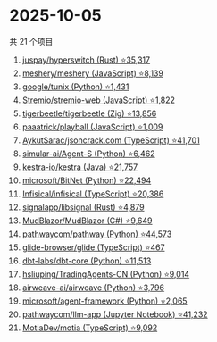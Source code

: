 # 2025-10-05

共 21 个项目

<!-- BEGIN GITHUB -->
<!-- 最后更新时间 2025-10-05 01:06:56 +0800 -->
1. [juspay/hyperswitch (Rust) ⭐35,317](https://github.com/juspay/hyperswitch)
1. [meshery/meshery (JavaScript) ⭐8,139](https://github.com/meshery/meshery)
1. [google/tunix (Python) ⭐1,431](https://github.com/google/tunix)
1. [Stremio/stremio-web (JavaScript) ⭐1,822](https://github.com/Stremio/stremio-web)
1. [tigerbeetle/tigerbeetle (Zig) ⭐13,856](https://github.com/tigerbeetle/tigerbeetle)
1. [paaatrick/playball (JavaScript) ⭐1,009](https://github.com/paaatrick/playball)
1. [AykutSarac/jsoncrack.com (TypeScript) ⭐41,701](https://github.com/AykutSarac/jsoncrack.com)
1. [simular-ai/Agent-S (Python) ⭐6,462](https://github.com/simular-ai/Agent-S)
1. [kestra-io/kestra (Java) ⭐21,757](https://github.com/kestra-io/kestra)
1. [microsoft/BitNet (Python) ⭐22,494](https://github.com/microsoft/BitNet)
1. [Infisical/infisical (TypeScript) ⭐20,386](https://github.com/Infisical/infisical)
1. [signalapp/libsignal (Rust) ⭐4,879](https://github.com/signalapp/libsignal)
1. [MudBlazor/MudBlazor (C#) ⭐9,649](https://github.com/MudBlazor/MudBlazor)
1. [pathwaycom/pathway (Python) ⭐44,573](https://github.com/pathwaycom/pathway)
1. [glide-browser/glide (TypeScript) ⭐467](https://github.com/glide-browser/glide)
1. [dbt-labs/dbt-core (Python) ⭐11,513](https://github.com/dbt-labs/dbt-core)
1. [hsliuping/TradingAgents-CN (Python) ⭐9,014](https://github.com/hsliuping/TradingAgents-CN)
1. [airweave-ai/airweave (Python) ⭐3,796](https://github.com/airweave-ai/airweave)
1. [microsoft/agent-framework (Python) ⭐2,065](https://github.com/microsoft/agent-framework)
1. [pathwaycom/llm-app (Jupyter Notebook) ⭐41,232](https://github.com/pathwaycom/llm-app)
1. [MotiaDev/motia (TypeScript) ⭐9,092](https://github.com/MotiaDev/motia)
<!-- END GITHUB -->